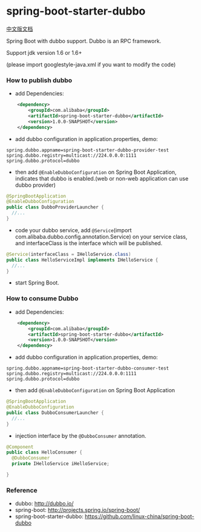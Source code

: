 spring-boot-starter-dubbo
===================================

[中文版文档](https://github.com/alibaba/spring-boot-starter-dubbo/blob/master/README_zh.md)

Spring Boot with dubbo support. Dubbo is an RPC framework.

Support jdk version 1.6 or 1.6+

(please import googlestyle-java.xml if you want to modify the code)

### How to publish dubbo

* add Dependencies:

```xml
    <dependency>
        <groupId>com.alibaba</groupId>
        <artifactId>spring-boot-starter-dubbo</artifactId>
        <version>1.0.0-SNAPSHOT</version>
    </dependency>
```
* add dubbo configuration in application.properties, demo:

```properties
spring.dubbo.appname=spring-boot-starter-dubbo-provider-test
spring.dubbo.registry=multicast://224.0.0.0:1111
spring.dubbo.protocol=dubbo
```

* then add `@EnableDubboConfiguration` on Spring Boot Application, indicates that dubbo is enabled.(web or non-web application can use dubbo provider)

```java
@SpringBootApplication
@EnableDubboConfiguration
public class DubboProviderLauncher {
  //...
}
```

* code your dubbo service, add `@Service`(import com.alibaba.dubbo.config.annotation.Service) on your service class, and interfaceClass is the interface which will be published.

```java
@Service(interfaceClass = IHelloService.class)
public class HelloServiceImpl implements IHelloService {
  //...
}
```

* start Spring Boot.


### How to consume Dubbo

* add Dependencies:

```xml
    <dependency>
        <groupId>com.alibaba</groupId>
        <artifactId>spring-boot-starter-dubbo</artifactId>
        <version>1.0.0-SNAPSHOT</version>
    </dependency>
```

* add dubbo configuration in application.properties, demo:

```properties
spring.dubbo.appname=spring-boot-starter-dubbo-consumer-test
spring.dubbo.registry=multicast://224.0.0.0:1111
spring.dubbo.protocol=dubbo
```

* then add `@EnableDubboConfiguration` on Spring Boot Application

```java
@SpringBootApplication
@EnableDubboConfiguration
public class DubboConsumerLauncher {
  //...
}
```

* injection interface by the `@DubboConsumer` annotation.

```java
@Component
public class HelloConsumer {
  @DubboConsumer
  private IHelloService iHelloService;

}
```

### Reference

* dubbo: http://dubbo.io/
* spring-boot: http://projects.spring.io/spring-boot/
* spring-boot-starter-dubbo: https://github.com/linux-china/spring-boot-dubbo
